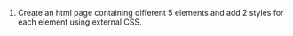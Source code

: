 1. Create an html page containing different 5 elements and add 2 styles for each element using external CSS.
